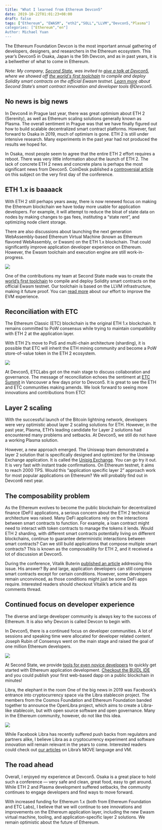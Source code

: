 ```yaml
---
title: "What I learned from Ethereum Devcon5"
date: 2019-10-22T01:01:23+08:00
draft: false
tags: ["Ethereum", "EWASM", "eth2","SOLL","LLVM","Devcon5,"Plasma"]
categories: ["Ethereum","en"]
Author: Michael Yuan
---
```


The Ethereum Foundation Devcon is the most important annual gathering of developers, designers, and researchers in the Ethereum ecosystem. This year’s Devcon5 in Osaka, Japan is the 5th Devcon, and as in past years, it is a bellwether of what to come in Ethereum.

*Note: My company, [Second State](https://www.secondstate.io/), was invited to [give a talk at Devcon5](https://blog.secondstate.io/post/20191014-secondstate-at-devcon5/), where we showed off [the world's first toolchain](https://blog.secondstate.io/post/20191022-soll-compiler-project/) to compile and deploy Solidity smart contracts on the official Ewasm testnet. [Learn more](https://www.secondstate.io/devcon5/) about Second State’s smart contract innovation and developer tools @Devcon5.*

## No news is big news

In Devcon4 in Prague last year, there was great optimism about ETH 2 (Serenity), as well as Ethereum scaling solutions generally known as Plasma. The overall sentiment in Prague was that we have finally figured out how to build scalable decentralized smart contract platforms. However, fast forward to Osaka in 2019, much of optimism is gone. ETH 2 is still under intensive research. Many experiments in the past year had not produced the results we hoped for.

In Osaka, most people seem to agree that the entire ETH 2 effort requires a reboot. There was very little information about the launch of ETH 2. The lack of concrete ETH 2 news and concrete plans is perhaps the most significant news from Devcon5. CoinDesk published a [controversial article](https://www.coindesk.com/scam-or-iteration-at-devcon-ethereum-diehards-still-believe-in-2-0) on this subject on the very first day of the conference. 

## ETH 1.x is baaaack

With ETH 2 still perhaps years away, there is now renewed focus on making the Ethereum blockchain we have today more usable for application developers. For example, it will attempt to reduce the bloat of state data on nodes by making changes to gas fees, instituting a “state rent”, and optimizing node client storage.

There are also discussions about launching the next generation WebAssembly-based Ethereum Virtual Machine (known as Ethereum flavored WebAssembly, or Ewasm) on the ETH 1.x blockchain. That could significantly improve application developer experience on Ethereum. However, the Ewasm toolchain and execution engine are still work-in-progress. 

![](/images/20191024-devcon5-racap-01.png)

One of the contributions my team at Second State made was to create the [world’s first toolchain](https://blog.secondstate.io/post/20191022-soll-compiler-project/) to compile and deploy Solidity smart contracts on the official Ewasm testnet. Our toolchain is based on the LLVM infrastructure, making it future proof. You can [read more](https://www.secondstate.io/devcon5/) about our effort to improve the EVM experience.

## Reconciliation with ETC

The Ethereum Classic (ETC) blockchain is the original ETH 1.x blockchain. It remains committed to PoW consensus while trying to maintain compatibility with ETH 2 at the application layer. 

With ETH 2’s move to PoS and multi-chain architecture (sharding), it is possible that ETC will inherit the ETH mining community and become a PoW store-of-value token in the ETH 2 ecosystem.

![](/images/20191024-devcon5-racap-02.png)

At Devcon5, ETCLabs got on the main stage to discuss collaboration and governance. The message of reconciliation echoes the sentiment at [ETC Summit](https://blog.secondstate.io/post/20191006-etc-summit-recap/) in Vancouver a few days prior to Devcon5. It is great to see the ETH and ETC communities making amends. We look forward to seeing more innovations and contributions from ETC!

## Layer 2 scaling
With the successful launch of the Bitcoin lightning network, developers were very optimistic about layer 2 scaling solutions for ETH. However, in the past year, Plasma, ETH’s leading candidate for Layer 2 solutions had encountered many problems and setbacks. At Devcon5, we still do not have a working Plasma solution.

However, a new approach emerged. The Uniswap team demonstrated a layer 2 solution that is specifically designed and optimized for the Uniswap Exchange application. It is called the [Unipig Exchange](https://unipig.exchange/). You can go try it out. It is very fast with instant trade confirmations. On Ethereum testnet, it aims to reach 2000 TPS. Would this “application specific layer 2” approach work for most popular applications on Ethereum? We will probably find out in Devcon6 next year.

## The composability problem

As the Ethereum evolves to become the public blockchain for decentralized finance (DeFi) applications, a serious concern about the ETH 2 technical architecture was raised. Many DeFi applications rely on the interactions between smart contracts to function. For example, a loan contract might need to interact with token contracts to manage the tokens it lends. Would ETH 2 sharding, with different smart contracts potentially living on different blockchains, continue to guarantee deterministic interactions between smart contracts? Can we still build applications that compose multiple smart contracts? This is known as the composability for ETH 2, and it received a lot of discussion at Devcon5. 

During the conference, Vitalik Buterin [published an article](https://ethresear.ch/t/cross-shard-defi-composability/6268) addressing this issue. His answer? By and large, application developers can still compose smart contracts except for certain conditions. However, some developers remain unconvinced, as those conditions might just be some DeFi apps require. Interested readers should checkout Vitalik’s article and its comments thread.

## Continued focus on developer experience

The diverse and large developer community is always key to the success of Ethereum. It is also why Devcon is called Devcon to begin with.

In Devcon5, there is a continued focus on developer communities. A lot of sessions and speaking time were allocated for developer related content. Joseph Rubin of Consensys went on the main stage and raised the goal of one million Ethereum developers.

![](/images/20191024-devcon5-racap-03.png)

At Second State, we provide [tools for even novice developers](https://docs.secondstate.io/buidl-developer-tool/why-buidl) to quickly get started with Ethereum application development. [Checkout the BUIDL IDE](https://docs.secondstate.io/buidl-developer-tool/getting-started) and you could publish your first web-based dapp on a public blockchain in minutes!

Libra, the elephant in the room
One of the big news in 2019 was Facebook’s entrance into cryptocurrency space via the Libra stablecoin project. The members from the Cosmos Foundation and Ethereum Foundation banded together to announce the OpenLibra project, which aims to create a Libra-like stablecoin, but with open source software and open governance. Many in the Ethereum community, however, do not like this idea.

![](/images/20191024-devcon5-racap-04.png)

While Facebook Libra has recently suffered push backs from regulators and partners alike, I believe Libra as a cryptocurrency experiment and software innovation will remain relevant in the years to come. Interested readers could check out [our articles](https://medium.com/hackernoon/libra-first-impressions-ed6b5f15ae63) on Libra’s MOVE language and VM. 

## The road ahead
Overall, I enjoyed my experience at Devcon5. Osaka is a great place to hold such a conference — very safe and clean, great food, easy to get around. While ETH 2 and Plasma development suffered setbacks, the community continues to engage developers and find ways to move forward.

With increased funding for Ethereum 1.x (both from Ethereum Foundation and ETC Labs), I believe that we will continue to see innovations and improvements on the Ethereum application layer, including the new Ewasm virtual machine, tooling, and application-specific layer 2 solutions. We remain optimistic about the future of Ethereum. 

